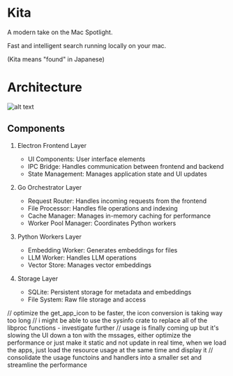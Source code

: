 # Kita

A modern take on the Mac Spotlight.

Fast and intelligent search running locally on your mac.

(Kita means "found" in Japanese)

# Architecture

![alt text](image.png)

## Components

1. Electron Frontend Layer

   - UI Components: User interface elements
   - IPC Bridge: Handles communication between frontend and backend
   - State Management: Manages application state and UI updates

2. Go Orchestrator Layer

   - Request Router: Handles incoming requests from the frontend
   - File Processor: Handles file operations and indexing
   - Cache Manager: Manages in-memory caching for performance
   - Worker Pool Manager: Coordinates Python workers

3. Python Workers Layer

   - Embedding Worker: Generates embeddings for files
   - LLM Worker: Handles LLM operations
   - Vector Store: Manages vector embeddings

4. Storage Layer
   - SQLite: Persistent storage for metadata and embeddings
   - File System: Raw file storage and access

// optimize the get_app_icon to be faster, the icon conversion is taking way too long
// i might be able to use the sysinfo crate to replace all of the libproc functions - investigate further
// usage is finally coming up but it's slowing the UI down a ton with the mssages, either optimize the performance or just make it static and not update in real time, when we load the apps, just load the resource usage at the same time and display it
// consolidate the usage functoins and handlers into a smaller set and streamline the performance



